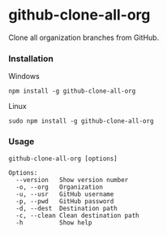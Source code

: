 # github-clone-all-org
Clone all organization branches from GitHub.

### Installation

Windows
```
npm install -g github-clone-all-org
```

Linux
```
sudo npm install -g github-clone-all-org
```

### Usage

```
github-clone-all-org [options]

Options:
  --version   Show version number
  -o, --org   Organization       
  -u, --usr   GitHub username    
  -p, --pwd   GitHub password    
  -d, --dest  Destination path
  -c, --clean Clean destination path
  -h          Show help          
```
